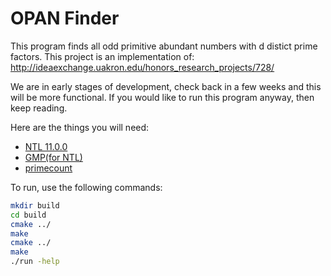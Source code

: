 # OPAN Finder

This program finds all odd primitive abundant numbers with d distict prime factors.
This project is an implementation of: <http://ideaexchange.uakron.edu/honors_research_projects/728/>

We are in early stages of development, check back in a few weeks
and this will be more functional. If you would like to run this
program anyway, then keep reading.

Here are the things you will need:

* [NTL 11.0.0](http://www.shoup.net/ntl/)
* [GMP(for NTL)](https://gmplib.org/)
* [primecount](https://github.com/kimwalisch/primecount)

To run, use the following commands:

```bash
mkdir build
cd build
cmake ../
make
cmake ../
make
./run -help
```
